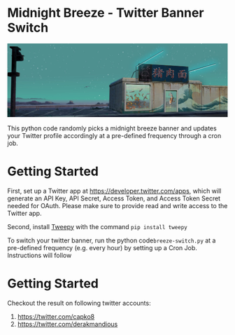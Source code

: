# Midnight Breeze - Twitter Banner Switch

![](twitter_midnightbreeze.jpg?raw=true "")

This python code randomly picks a midnight breeze banner and updates your Twitter profile accordingly at a pre-defined frequency through a cron job.

# Getting Started

First, set up a Twitter app at https://developer.twitter.com/apps, which will generate an API Key, API Secret, Access Token, and Access Token Secret needed for OAuth. Please make sure to provide read and write access to the Twitter app.

Second, install [Tweepy](http://www.tweepy.org/) with the command ```pip install tweepy ```

To switch your twitter banner, run the python code```breeze-switch.py``` at a pre-defined frequency (e.g. every hour) by setting up a Cron Job. Instructions will follow

# Getting Started

Checkout the result on following twitter accounts:

1. https://twitter.com/capko8
2. https://twitter.com/derakmandious

